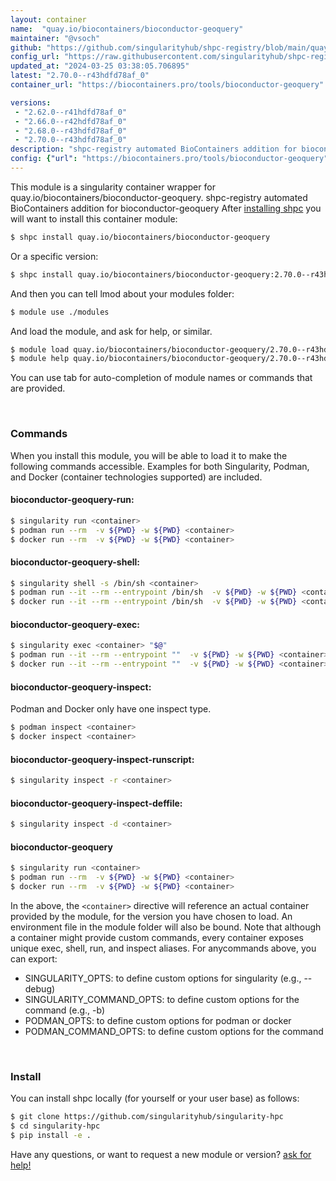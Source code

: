 ```yaml
---
layout: container
name:  "quay.io/biocontainers/bioconductor-geoquery"
maintainer: "@vsoch"
github: "https://github.com/singularityhub/shpc-registry/blob/main/quay.io/biocontainers/bioconductor-geoquery/container.yaml"
config_url: "https://raw.githubusercontent.com/singularityhub/shpc-registry/main/quay.io/biocontainers/bioconductor-geoquery/container.yaml"
updated_at: "2024-03-25 03:38:05.706895"
latest: "2.70.0--r43hdfd78af_0"
container_url: "https://biocontainers.pro/tools/bioconductor-geoquery"

versions:
 - "2.62.0--r41hdfd78af_0"
 - "2.66.0--r42hdfd78af_0"
 - "2.68.0--r43hdfd78af_0"
 - "2.70.0--r43hdfd78af_0"
description: "shpc-registry automated BioContainers addition for bioconductor-geoquery"
config: {"url": "https://biocontainers.pro/tools/bioconductor-geoquery", "maintainer": "@vsoch", "description": "shpc-registry automated BioContainers addition for bioconductor-geoquery", "latest": {"2.70.0--r43hdfd78af_0": "sha256:bd9cd8af2b3631987365b1f3454ddabb409099bfc73a3fccc8503176bbe443cd"}, "tags": {"2.62.0--r41hdfd78af_0": "sha256:4510fd8391009c823f6a2137684595bf7419c93494c96878428b038e23e93253", "2.66.0--r42hdfd78af_0": "sha256:65ede9b8a4f30704b350f11d9a664349a0ae78bfe72be951bac6b5e3e77d5492", "2.68.0--r43hdfd78af_0": "sha256:375d5eb33893e0e30b48cdce5e96f17adfc4e8102e127e59bd44cf54e2c24941", "2.70.0--r43hdfd78af_0": "sha256:bd9cd8af2b3631987365b1f3454ddabb409099bfc73a3fccc8503176bbe443cd"}, "docker": "quay.io/biocontainers/bioconductor-geoquery"}
---
```


This module is a singularity container wrapper for quay.io/biocontainers/bioconductor-geoquery.
shpc-registry automated BioContainers addition for bioconductor-geoquery
After [installing shpc](#install) you will want to install this container module:


```bash
$ shpc install quay.io/biocontainers/bioconductor-geoquery
```

Or a specific version:

```bash
$ shpc install quay.io/biocontainers/bioconductor-geoquery:2.70.0--r43hdfd78af_0
```

And then you can tell lmod about your modules folder:

```bash
$ module use ./modules
```

And load the module, and ask for help, or similar.

```bash
$ module load quay.io/biocontainers/bioconductor-geoquery/2.70.0--r43hdfd78af_0
$ module help quay.io/biocontainers/bioconductor-geoquery/2.70.0--r43hdfd78af_0
```

You can use tab for auto-completion of module names or commands that are provided.

<br>

### Commands

When you install this module, you will be able to load it to make the following commands accessible.
Examples for both Singularity, Podman, and Docker (container technologies supported) are included.

#### bioconductor-geoquery-run:

```bash
$ singularity run <container>
$ podman run --rm  -v ${PWD} -w ${PWD} <container>
$ docker run --rm  -v ${PWD} -w ${PWD} <container>
```

#### bioconductor-geoquery-shell:

```bash
$ singularity shell -s /bin/sh <container>
$ podman run --it --rm --entrypoint /bin/sh  -v ${PWD} -w ${PWD} <container>
$ docker run --it --rm --entrypoint /bin/sh  -v ${PWD} -w ${PWD} <container>
```

#### bioconductor-geoquery-exec:

```bash
$ singularity exec <container> "$@"
$ podman run --it --rm --entrypoint ""  -v ${PWD} -w ${PWD} <container> "$@"
$ docker run --it --rm --entrypoint ""  -v ${PWD} -w ${PWD} <container> "$@"
```

#### bioconductor-geoquery-inspect:

Podman and Docker only have one inspect type.

```bash
$ podman inspect <container>
$ docker inspect <container>
```

#### bioconductor-geoquery-inspect-runscript:

```bash
$ singularity inspect -r <container>
```

#### bioconductor-geoquery-inspect-deffile:

```bash
$ singularity inspect -d <container>
```



#### bioconductor-geoquery

```bash
$ singularity run <container>
$ podman run --rm  -v ${PWD} -w ${PWD} <container>
$ docker run --rm  -v ${PWD} -w ${PWD} <container>
```


In the above, the `<container>` directive will reference an actual container provided
by the module, for the version you have chosen to load. An environment file in the
module folder will also be bound. Note that although a container
might provide custom commands, every container exposes unique exec, shell, run, and
inspect aliases. For anycommands above, you can export:

 - SINGULARITY_OPTS: to define custom options for singularity (e.g., --debug)
 - SINGULARITY_COMMAND_OPTS: to define custom options for the command (e.g., -b)
 - PODMAN_OPTS: to define custom options for podman or docker
 - PODMAN_COMMAND_OPTS: to define custom options for the command

<br>

### Install

You can install shpc locally (for yourself or your user base) as follows:

```bash
$ git clone https://github.com/singularityhub/singularity-hpc
$ cd singularity-hpc
$ pip install -e .
```

Have any questions, or want to request a new module or version? [ask for help!](https://github.com/singularityhub/singularity-hpc/issues)